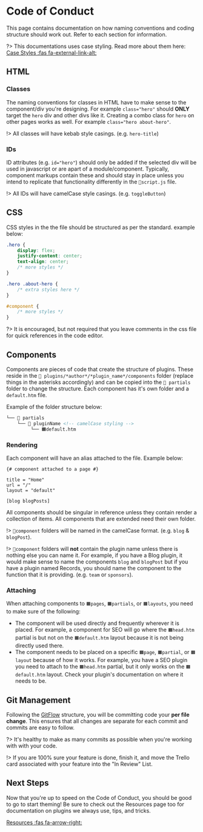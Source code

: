 # Code of Conduct

This page contains documentation on how naming conventions and coding structure should work out. Refer to each section for information.

?> This documentations uses case styling. Read more about them here: [Case Styles :fas fa-external-link-alt:](https://medium.com/better-programming/string-case-styles-camel-pascal-snake-and-kebab-case-981407998841)

## HTML

### Classes
The naming conventions for classes in HTML have to make sense to the component/div you're designing. For example `class="hero"` should __ONLY__ target the `hero` div and other divs like it. Creating a combo class for `hero` on other pages works as well. For example `class="hero about-hero"`. 

!> All classes will have kebab style casings. (e.g. `hero-title`)


### IDs 
ID attributes (e.g. `id="hero"`) should only be added if the selected div will be used in javascript or are apart of a module/component. Typically, component markups contain these and should stay in place unless you intend to replicate that functionality differently in the `📄script.js` file. 

!> All IDs will have camelCase style casings. (e.g. `toggleButton`)

## CSS
CSS styles in the the file should be structured as per the standard. example below: 

``` css
.hero {
    display: flex;
    justify-content: center;
    text-align: center;
    /* more styles */
}

.hero .about-hero {
    /* extra styles here */
}

#component {
    /* more styles */
}
```

?> It is encouraged, but not required that you leave comments in the css file for quick references in the code editor. 


## Components

Components are pieces of code that create the structure of plugins. These reside in the `📁 plugins/*author*/*plugin_name*/components` folder (replace things in the asterisks accordingly) and can be copied into the `📁 partials` folder to change the structure. Each component has it's own folder and a `default.htm` file. 



Example of the folder structure below:

``` html
└── 📁 partials                      
    └── 📁 pluginName <!-- camelCase styling -->
         └── 🟧default.htm 
```

### Rendering

Each component will have an alias attached to the file. Example below:

``` twig
{# component attached to a page #}

title = "Home"
url = "/"
layout = "default"

[blog blogPosts]
```

 
All components should be singular in reference unless they contain render a collection of items. All components that are extended need their own folder.

!> `📁component` folders will be named in the camelCase format. (e.g. `blog` & `blogPost`).


!> `📁component` folders will __not__ contain the plugin name unless there is nothing else you can name it. For example, if you have a Blog plugin, it would make sense to name the components `blog` and `blogPost` but if you have a plugin named Records, you should name the component to the function that it is providing. (e.g. `team` or `sponsors`). 

### Attaching

When attaching components to `🟧pages`, `🟧partials`, or `🟧layouts`, you need to make sure of the following:

 - The component will be used directly and frequently wherever it is placed. For example, a component for SEO will go where the `🟧head.htm` partial is but not on the `🟧default.htm` layout because it is not being directly used there. 
 - The component needs to be placed on a specific `🟧page`, `🟧partial`, or `🟧layout` because of how it works. For example, you have a SEO plugin you need to attach to the `🟧head.htm` partial, but it only works on the `🟧default.htm` layout. Check your plugin's documentation on where it needs to be. 


## Git Management
Following the [GitFlow](/docs/gitflow.md) structure, you will be committing code your __per file change__. This ensures that all changes are separate for each commit and commits are easy to follow. 

?> It's healthy to make as many commits as possible when you're working with with your code.

!> If you are 100% sure your feature is done, finish it, and move the Trello card associated with your feature into the "In Review" List. 

## Next Steps

Now that you're up to speed on the Code of Conduct, you should be good to go to start theming! Be sure to check out the Resources page too for documentation on plugins we always use, tips, and tricks. 

[Resources :fas fa-arrow-right:](/docs/resources.md)